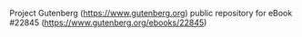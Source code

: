 Project Gutenberg (https://www.gutenberg.org) public repository for eBook #22845 (https://www.gutenberg.org/ebooks/22845)
